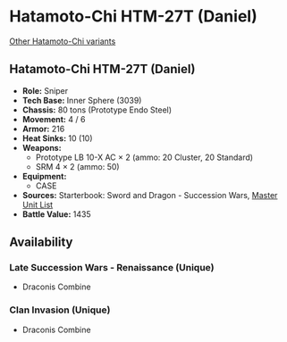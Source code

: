 # Hatamoto-Chi HTM-27T (Daniel)

[Other Hatamoto-Chi variants](../hatamoto-chi.md)

## Hatamoto-Chi HTM-27T (Daniel)
- **Role:** Sniper
- **Tech Base:** Inner Sphere (3039)
- **Chassis:** 80 tons (Prototype Endo Steel)
- **Movement:** 4 / 6
- **Armor:** 216
- **Heat Sinks:** 10 (10)
- **Weapons:**
  - Prototype LB 10-X AC × 2 (ammo: 20 Cluster, 20 Standard)
  - SRM 4 × 2 (ammo: 50)
- **Equipment:**
  - CASE
- **Sources:** Starterbook: Sword and Dragon - Succession Wars, [Master Unit List](http://masterunitlist.info/Unit/Details/1400/hatamoto-chi-htm-27t-daniel)
- **Battle Value:** 1435

## Availability

### Late Succession Wars - Renaissance (Unique)
- Draconis Combine

### Clan Invasion (Unique)
- Draconis Combine

